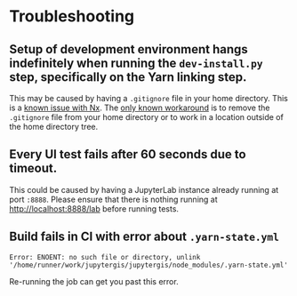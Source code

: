 # Troubleshooting

## Setup of development environment hangs indefinitely when running the `dev-install.py` step, specifically on the Yarn linking step.

This may be caused by having a `.gitignore` file in your home directory.
This is a [known issue with Nx](https://github.com/nrwl/nx/issues/27494).
The [only known workaround](https://github.com/nrwl/nx/issues/27494#issuecomment-2481207598)
is to remove the `.gitignore` file from your home directory or to work in a location
outside of the home directory tree.

## Every UI test fails after 60 seconds due to timeout.

This could be caused by having a JupyterLab instance already running at port `:8888`.
Please ensure that there is nothing running at <http://localhost:8888/lab> before
running tests.

## Build fails in CI with error about `.yarn-state.yml`

```
Error: ENOENT: no such file or directory, unlink '/home/runner/work/jupytergis/jupytergis/node_modules/.yarn-state.yml'
```

Re-running the job can get you past this error.
